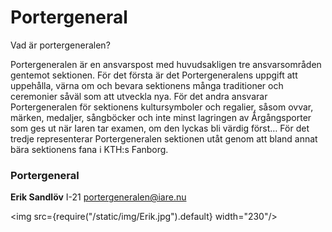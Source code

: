 # Portergeneral

Vad är portergeneralen?

Portergeneralen är en ansvarspost med huvudsakligen tre ansvarsområden gentemot sektionen. För det första är det Portergeneralens uppgift att uppehålla, värna om och bevara sektionens många traditioner och ceremonier såväl som att utveckla nya. För det andra ansvarar Portergeneralen för sektionens kultursymboler och regalier, såsom ovvar, märken, medaljer, sångböcker och inte minst lagringen av Årgångsporter som ges ut när Iaren tar examen, om den lyckas bli värdig först… För det tredje representerar Portergeneralen sektionen utåt genom att bland annat bära sektionens fana i KTH:s Fanborg.

### Portergeneral
__Erik Sandlöv__ I-21
portergeneralen@iare.nu

<img src={require("/static/img/Erik.jpg").default} width="230"/>
